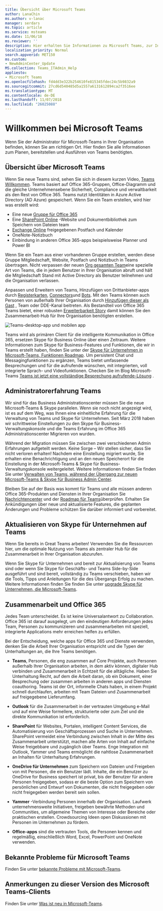 ```yaml
---
title: Übersicht über Microsoft Teams
author: LanaChin
ms.author: v-lanac
manager: serdars
ms.topic: article
ms.service: msteams
ms.date: 11/06/18
ms.reviewer: ''
description: Hier erhalten Sie Informationen zu Microsoft Teams, zur Infrastruktur und zur Verwendung von Teams mit Office 365.
localization_priority: Normal
search.appverid: MET150
ms.custom:
- NewAdminCenter_Update
MS.collection: Teams_ITAdmin_Help
appliesto:
- Microsoft Teams
ms.openlocfilehash: fd4dd3e322b254610fe815345fdec24c5b9832a9
ms.sourcegitcommit: 27cd6d540485d5a1557a6131612894ca2f3516ee
ms.translationtype: MT
ms.contentlocale: de-DE
ms.lasthandoff: 11/07/2018
ms.locfileid: "26025088"
---
```

# <a name="welcome-to-microsoft-teams"></a>Willkommen bei Microsoft Teams

Wenn Sie der Administrator für Microsoft-Teams in Ihrer Organisation befinden, können Sie am richtigen Ort. Hier finden Sie alle Informationen zum Planen, bereitstellen und Ausführen von Teams benötigten.  

## <a name="overview-of-teams"></a>Übersicht über Microsoft Teams

Wenn Sie neue Teams sind, sehen Sie sich in diesem kurzen Video, [Teams Willkommen](https://support.office.com/article/video-welcome-to-microsoft-teams-b98d533f-118e-4bae-bf44-3df2470c2b12?wt.mc_id=otc_microsoft_teams). Teams basiert auf Office 365-Gruppen, Office-Diagramm und die gleiche Unternehmensebene Sicherheit, Compliance und verwaltbarkeit als den Rest von Office 365. Teams nutzt Identitäten in Azure Active Directory (AD Azure) gespeichert. Wenn Sie ein Team erstellen, wird hier was erstellt wird:
- Eine neue [Gruppe für Office 365](office-365-groups.md)
- Eine [SharePoint Online](sharepoint-onedrive-interact.md) -Website und Dokumentbibliothek zum Speichern von Dateien team
- [Exchange Online](exchange-teams-interact.md) freigegebenen Postfach und Kalender
- OneNote-Notizbuch
- Einbindung in anderen Office 365-apps beispielsweise Planner und Power BI

Wenn Sie ein Team aus einer vorhandenen Gruppe erstellen, werden diese Gruppe Mitgliedschaft, Website, Postfach und Notizbuch in Teams übertragen. Nicht verpassen der neuen [Org gesamten Team](create-an-org-wide-team.md)eine spezielle Art von Teams, die in jedem Benutzer in Ihrer Organisation abruft und hält die Mitgliedschaft Stand mit Active Directory als Benutzer teilnehmen und die Organisation verlassen. 

Anpassen und Erweitern von Teams, Hinzufügen von Drittanbieter-apps durch [Registerkarten](built-in-custom-tabs.md), [Connectors](office-365-custom-connectors.md)und [Bots](add-bots.md). Mit den Teams können auch Personen von außerhalb Ihrer Organisation durch [Hinzufügen dieser als Gast](guest-access.md) , Team oder DDE-Kanal beitreten. Als Bestandteil von Office 365 Teams bietet, einer robusten [Erweiterbarkeit Story](https://docs.microsoft.com/en-us/microsoftteams/platform) damit können Sie den Zusammenarbeit-Hub für Ihre Organisation benötigten erstellen. 

![Teams-desktop-app und mobilen app](media/teams-overview-hub.png)

Teams wird als primären Client für die intelligente Kommunikation in Office 365, ersetzen Skype für Business Online über einen Zeitraum. Weitere Informationen zum Skype für Business-Features und Funktionen, die wir in Teams erstellt haben, finden Sie unter der [Skype für Unternehmen in Microsoft-Teams, Funktionen Roadmap](http://aka.ms/skype2teamsroadmap). Um persistent Chat und Messagingfunktionen zu ergänzen, Teams bietet umfassende Besprechungen und für die aufrufende wünschen, mit integrierten, voll integrierte Sprach- und Videofunktionen. Checken Sie im Blog Microsoft-Teams [Teams ist jetzt eine vollständige Besprechung aufrufende-Lösung](https://techcommunity.microsoft.com/t5/Microsoft-Teams-Blog/Microsoft-Teams-is-now-a-complete-meeting-and-calling-solution/ba-p/236042) .

## <a name="teams-admin-experience"></a>Administratorerfahrung Teams

Wir sind für das Business Administrationscenter müssen Sie die neue Microsoft-Teams & Skype parallelen. Wenn sie noch nicht angezeigt wird, ist es auf dem Weg, was Ihnen eine einheitliche Erfahrung für die Verwaltung von Teams und Skype für Unternehmen. Seit März 2018 haben wir schrittweise Einstellungen zu den Skype für Business-Verwaltungskonsole und die Teams Erfahrung im Office 365 Administrationscenter Migrieren von wurden. 

Während der Migration müssen Sie zwischen zwei verschiedenen Admin Erfahrungen aufgeteilt werden. Keine Sorge – Wir stellen sicher, dass Sie nicht verloren erhalten! Nachdem eine Einstellung migriert wurde, Sie erhalten eine Benachrichtigung und an den neuen Speicherort für die Einstellung in der Microsoft-Teams & Skype für Business-Verwaltungskonsole weitergeleitet. Weitere Informationen finden Sie finden Sie unter [Verwalten von Teams, während der Übergang zur neuen Microsoft-Teams & Skype für Business Admin Center](manage-teams-skypeforbusiness-admin-center.md). 

Bleiben Sie auf der Basis was kommt für Teams und alle müssen anderen Office 365-Produkten und Diensten in Ihrer Organisation Sie [Nachrichtencenter](https://admin.microsoft.com/AdminPortal/Home#/MessageCenter) und der [Roadmap für Teams](https://www.microsoft.com/microsoft-365/roadmap?rtc=1%26filters=Microsoft%20Teams%26searchterms=microsoft%2Cteams)überprüfen. Erhalten Sie Ankündigungen über neue und aktualisierte Features, die geplanten Änderungen und Probleme schützen Sie darüber informiert und vorbereitet. 

## <a name="upgrade-from-skype-for-business-to-teams"></a>Aktualisieren von Skype für Unternehmen auf Teams
Wenn Sie bereits in Great Teams arbeiten! Verwenden Sie die Ressourcen hier, um die optimale Nutzung von Teams als zentraler Hub für die Zusammenarbeit in Ihrer Organisation abzurufen. 

Wenn Sie Skype für Unternehmen und bereit zur Aktualisierung von Teams sind oder wenn Sie Skype für Geschäfts- und Teams Side-by-Side ausgeführt und sind bereit, vollständig zu Teams verschieben, haben wir die Tools, Tipps und Anleitungen für die des Übergangs Erfolg zu machen. Weitere Informationen finden Sie finden Sie unter [upgrade Skype für Unternehmen, die Microsoft-Teams](journey-skypeforbusiness-teams.md).

## <a name="teamwork-and-office-365"></a>Zusammenarbeit und Office 365
Jedes Team unterscheidet. Es ist keine Universalantwort zu Collaboration. Office 365 ist darauf ausgelegt, um den eindeutigen Anforderungen jedes Team, Personen zu kommunizieren und zusammenarbeiten mit speziell, integrierte Applications mehr erreichen helfen zu erfüllen. 

Bei der Entscheidung, welche apps für Office 365 und Dienste verwenden, denken Sie die Arbeit Ihrer Organisation entspricht und die Typen der Unterhaltungen an, die Ihre Teams benötigen. 

- **Teams**, Personen, die eng zusammen auf Core Projekte, auch Personen außerhalb Ihrer Organisation arbeiten, in dem aktiv können, digitaler Hub verbinden und Zusammenarbeit in Echtzeit für die alltägliche. Haben Sie Unterhaltung Recht, auf dem die Arbeit daran, ob ein Dokument, einer Besprechung oder zusammen arbeiten in anderen apps und Diensten coauthoring. Teams ist der Ort, informelle Chats haben, in einem Projekt schnell durchlaufen, arbeiten mit Team Dateien und Zusammenarbeit auf freigegebene Lieferumfang. 

- **Outlook** für die Zusammenarbeit in der vertrauten Umgebung e-Mail und auf eine Weise formellere, strukturierte oder zum Ziel und die direkte Kommunikation ist erforderlich. 

- **SharePoint** für Websites, Portalen, intelligent Content Services, die Automatisierung von Geschäftsprozessen und Suche in Unternehmen. SharePoint vermeidet eine Verbindung zwischen Inhalt in der Mitte des Zusammenarbeit unterstützt, machen alle Arten von Inhalt auf einfache Weise freigebbare und zugänglich über Teams. Enge Integration mit Outlook, Yammer und Teams ermöglicht die nahtlose Zusammenarbeit an Inhalten für Unterhaltung Erfahrungen.   

- **OneDrive für Unternehmen** zum Speichern von Dateien und Freigeben von mit Personen, die ein Benutzer lädt. Inhalte, die ein Benutzer zu OneDrive for Business speichert ist privat, bis der Benutzer für andere Personen freigegeben, sodass er die beste Option zum Speichern von persönlichen und Entwurf von Dokumenten, die nicht freigegeben oder nicht freigegeben werden bereit sein sollen.

- **Yammer** -Verbindung Personen innerhalb der Organisation. Laufwerk unternehmensweite Initiativen, freigeben bewährte Methoden und Communities, um allgemeine Themen von Interesse oder Bereiche oder praktischen erstellen. Crowdsourcing Ideen open Diskussionen mit Personen im Unternehmen zu fördern.

- **Office-apps** sind die vertrauten Tools, die Personen kennen und regelmäßig, einschließlich Word, Excel, PowerPoint und OneNote verwenden. 

## <a name="teams-known-issues"></a>Bekannte Probleme für Microsoft Teams

Finden Sie unter [bekannte Probleme mit Microsoft-Teams](Known-issues.md).

## <a name="teams-client-release-notes"></a>Anmerkungen zu dieser Version des Microsoft Teams-Clients

Finden Sie unter [Was ist neu in Microsoft-Teams](https://support.office.com/article/what-s-new-in-microsoft-teams-d7092a6d-c896-424c-b362-a472d5f105de).

